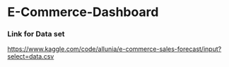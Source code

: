 # E-Commerce-Dashboard

### Link for Data set
https://www.kaggle.com/code/allunia/e-commerce-sales-forecast/input?select=data.csv
